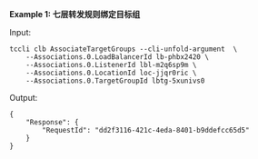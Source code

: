**Example 1: 七层转发规则绑定目标组**



Input: 

```
tccli clb AssociateTargetGroups --cli-unfold-argument  \
    --Associations.0.LoadBalancerId lb-phbx2420 \
    --Associations.0.ListenerId lbl-m2q6sp9m \
    --Associations.0.LocationId loc-jjqr0ric \
    --Associations.0.TargetGroupId lbtg-5xunivs0
```

Output: 
```
{
    "Response": {
        "RequestId": "dd2f3116-421c-4eda-8401-b9ddefcc65d5"
    }
}
```

